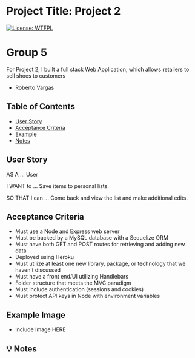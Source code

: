 
# Project Title: Project 2

[![License: WTFPL](https://img.shields.io/badge/License-WTFPL-brightgreen.svg)](http://www.wtfpl.net/about/)

# Group 5 

For Project 2, I built a full stack Web Application, which allows retailers to sell shoes to customers

- Roberto Vargas

## Table of Contents

- [User Story](#user)
- [Acceptance Criteria](#acceptance)
- [Example](#example)
- [Notes](#notes)

## User Story

AS A  ... User

I WANT to ... Save items to personal lists.

SO THAT I can ... Come back and view the list and make additional edits.


## Acceptance Criteria

* Must use a Node and Express web server
* Must be backed by a MySQL database with a Sequelize ORM
* Must have both GET and POST routes for retrieving and adding new data
* Deployed using Heroku
* Must utilize at least one new library, package, or technology that we haven’t discussed
* Must have a front end/UI utilizing Handlebars
* Folder structure that meets the MVC paradigm
* Must include authentication (sessions and cookies)
* Must protect API keys in Node with environment variables


## Example Image

* Include Image HERE

## 💡 Notes

